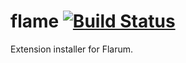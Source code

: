 # flame [![Build Status](https://travis-ci.com/Stylix58/flame.svg?branch=main)](https://travis-ci.com/Stylix58/flame)
Extension installer for Flarum.